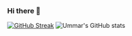 ### Hi there 👋

[![GitHub Streak](https://github-readme-streak-stats.herokuapp.com?user=UmmarHamid&theme=dracula)](https://git.io/streak-stats)
![Ummar's GitHub stats](https://github-readme-stats.vercel.app/api?username=UmmarHamid&show_icons=true&theme=dark)
<!--
**UmmarHamid/UmmarHamid** is a ✨ _special_ ✨ repository because its `README.md` (this file) appears on your GitHub profile.

Here are some ideas to get you started:

- 🔭 I’m currently working on ...
- 🌱 I’m currently learning ...
- 👯 I’m looking to collaborate on ...
- 🤔 I’m looking for help with ...
- 💬 Ask me about ...
- 📫 How to reach me: ...
- 😄 Pronouns: ...
- ⚡ Fun fact: ...
-->
